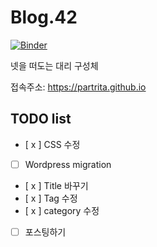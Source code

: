 # Blog.42
[![Binder](https://mybinder.org/badge_logo.svg)](https://mybinder.org/v2/gh/partrita/partrita.github.io.git/src?filepath=posts)  

넷을 떠도는 대리 구성체  

접속주소: https://partrita.github.io

## TODO list
- [ x ] CSS 수정
- [ ] Wordpress migration
- [ x ] Title 바꾸기
- [ x ] Tag 수정
- [ x ] category 수정
- [ ] 포스팅하기
